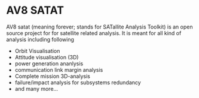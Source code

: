 # AV8 SATAT
AV8 satat (meaning forever; stands for SATallite Analysis Toolkit) is an open source project for for satellite related analysis.
It is meant for all kind of analysis including following
- Orbit Visualisation
- Attitude visualisation (3D)
- power generation ananlysis
- communication link margin analysis
- Complete mission 3D-analysis
- failure/impact analysis for subsystems redundancy
- and many more...